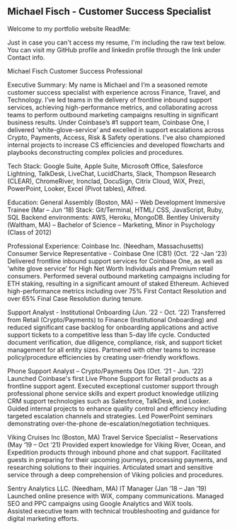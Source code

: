 ## Michael Fisch - Customer Success Specialist

Welcome to my portfolio website ReadMe:

Just in case you can't access my resume, I'm including the raw text below.
You can visit my GitHub profile and linkedin profile through the link under Contact info.


Michael Fisch 
Customer Success Professional 

Executive Summary: 
My name is Michael and I’m a seasoned remote customer success specialist with experience across Finance, Travel, and Technology. I’ve led teams in the delivery of frontline inbound support services, achieving high-performance metrics, and collaborating across teams to perform outbound marketing campaigns resulting in significant business results. Under Coinbase’s #1 support team, Coinbase One, I delivered ‘white-glove-service’ and excelled in support escalations across Crypto, Payments, Access, Risk & Safety operations. I've also championed internal projects to increase CS efficiencies and developed flowcharts and playbooks deconstructing complex policies and procedures.

Tech Stack: 
Google Suite, Apple Suite, Microsoft Office, Salesforce Lightning, TalkDesk, LiveChat, LucidCharts, Slack, Thompson Research (CLEAR), ChromeRiver, Ironclad, DocuSign, Citrix Cloud, WiX, Prezi, PowerPoint, Looker, Excel (Pivot tables), Alfred.

Education: 
General Assembly (Boston, MA) – Web Development Immersive Trainee (Mar – Jun ‘18) 
Stack: Git/Terminal, HTML/ CSS, JavaScript, Ruby, SQL 
Backend environments: AWS, Heroku, MongoDB. 
Bentley University (Waltham, MA) – Bachelor of Science – Marketing, Minor in Psychology (Class of 2012)

Professional Experience:
Coinbase Inc. (Needham, Massachusetts) 
Consumer Service Representative - Coinbase One (CB1) (Oct. ‘22 -Jan ‘23) 
Delivered frontline inbound support services for Coinbase One, as well as ‘white glove service’ for High Net Worth Individuals and Premium retail consumers. 
Performed several outbound marketing campaigns including for ETH staking, resulting in a significant amount of staked Ethereum. 
Achieved high-performance metrics including over 75% First Contact Resolution and over 65% Final Case Resolution during tenure.

Support Analyst - Institutional Onboarding (Jun. ‘22 - Oct. ‘22) 
Transferred from Retail (Crypto/Payments) to Finance (Institutional Onboarding) and reduced significant case backlog for onboarding applications and active support tickets to a competitive less than 5-day life cycle. 
Conducted document verification, due diligence, compliance, risk, and support ticket management for all entity sizes. 
Partnered with other teams to increase policy/procedure efficiencies by creating user-friendly workflows.

Phone Support Analyst – Crypto/Payments Ops (Oct. ‘21 - Jun. ‘22) 
Launched Coinbase's first Live Phone Support for Retail products as a frontline support agent. 
Executed exceptional customer support through professional phone service skills and expert product knowledge utilizing CRM support technologies such as Salesforce, TalkDesk, and Looker. 
Guided internal projects to enhance quality control and efficiency including targeted escalation channels and strategies. 
Led PowerPoint seminars demonstrating over-the-phone de-escalation/negotiation techniques.

Viking Cruises Inc (Boston, MA)
Travel Service Specialist – Reservations (May ‘19 – Oct ‘21)
Provided expert knowledge for Viking River, Ocean, and Expedition products through inbound phone and chat support. 
Facilitated guests in preparing for their upcoming journeys, processing payments, and researching solutions to their inquiries. 
Articulated smart and sensitive service through a deep comprehension of Viking policies and procedures.

Sentry Analytics LLC. (Needham, MA)
IT Manager (Jan ’18 – Jan ’19) 
Launched online presence with WiX, company communications. 
Managed SEO and PPC campaigns using Google Analytics and WiX tools.  
Assisted executive team with technical troubleshooting and guidance for digital marketing efforts.
